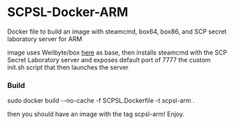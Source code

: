 # SCPSL-Docker-ARM

Docker file to build an image with steamcmd, box64, box86, and SCP secret laboratory server for ARM

image uses Weilbyte/box [here](https://github.com/Weilbyte/box)  as base, then installs steamcmd with the SCP Secret Laboratory server and exposes default port of 7777
the custom init.sh script that then launches the server

### Build

sudo docker build --no-cache -f SCPSL.Dockerfile  -t scpsl-arm .

then you should have an image with the tag scpsl-arm! Enjoy.
